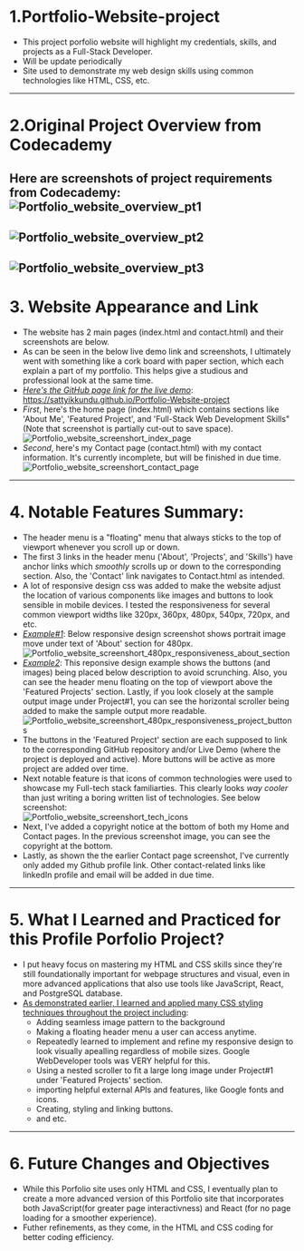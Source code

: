# 1.Portfolio-Website-project
- This project porfolio website will highlight my credentials, skills, and projects as a Full-Stack Developer. 
- Will be update periodically
- Site used to demonstrate my web design skills using common technologies like HTML, CSS, etc.
---
# 2.Original Project Overview from Codecademy
Here are screenshots of project requirements from Codecademy:
![Portfolio_website_overview_pt1](https://github.com/user-attachments/assets/16a41731-b3d4-4db0-ad3b-1a6ab00a3b73)
---
![Portfolio_website_overview_pt2](https://github.com/user-attachments/assets/ec148a51-b431-4a23-8c5e-b70a77b52c11)
---
![Portfolio_website_overview_pt3](https://github.com/user-attachments/assets/ff418796-ba43-49e9-8039-9729c2398598)
---
# 3. Website Appearance and Link
- The website has 2 main pages (index.html and contact.html) and their screenshots are below.
- As can be seen in the below live demo link and screenshots, I ultimately went with something like a cork board with paper section, which each explain a part of my portfolio. This helps give a studious and professional look at the same time. 
- <ins>_Here's the GitHub page link for the live demo_</ins>: https://sattyikkundu.github.io/Portfolio-Website-project
- _First_, here's the home page (index.html) which contains sections like 'About Me', 'Featured Project', and 'Full-Stack Web Development Skills" (Note that screenshot is partially cut-out to save space).
 ![Portfolio_website_screenshort_index_page](https://github.com/user-attachments/assets/71d76b20-c053-41bf-b654-004fad43162e)  
- _Second_, here's my Contact page (contact.html) with my contact information. It's currently incomplete, but will be finished in due time.    
![Portfolio_website_screenshort_contact_page](https://github.com/user-attachments/assets/7f74c8c1-2f3c-4a44-a138-97495bae59a4)  
---
# 4. Notable Features Summary:
- The header menu is a "floating" menu that always sticks to the top of viewport whenever you scroll up or down.
- The first 3 links in the header menu ('About', 'Projects', and 'Skills') have anchor links which *smoothly* scrolls up or down to the corresponding section. Also, the 'Contact' link navigates to Contact.html as intended. 
- A lot of responsive design css was added to make the website adjust the location of various components like images and buttons to look sensible in mobile devices. I tested the responsiveness for several common viewport widths like 320px, 360px, 480px, 540px, 720px, and etc.
- <ins>_Example#1_</ins>: Below responsive design screenshot shows portrait image move under text of 'About' section for 480px.     
![Portfolio_website_screenshort_480px_responsiveness_about_section](https://github.com/user-attachments/assets/5f5fdc73-e196-4441-a350-74df7906eaee)  
- <ins>_Example2_</ins>: This reponsive design example shows the buttons (and images) being placed below description to avoid scrunching. Also, you can see the header menu floating on the top of viewport above the 'Featured Projects' section. Lastly, if you look closely at the sample output image under Project#1, you can see the horizontal scroller being added to make the sample output more readable.     
![Portfolio_website_screenshort_480px_responsiveness_project_buttons](https://github.com/user-attachments/assets/19d3815c-144a-4eca-a17e-e53ccb301544)  
- The buttons in the 'Featured Project' section are each supposed to link to the corresponding GitHub repository and/or Live Demo (where the project is deployed and active). More buttons will be active as more project are added over time.
- Next notable feature is that icons of common technologies were used to showcase my Full-tech stack familiarties. This clearly looks *_way cooler_* than just writing a boring written list of technologies. See below screenshot:  
 ![Portfolio_website_screenshort_tech_icons](https://github.com/user-attachments/assets/7932740e-9e74-4bed-8ffd-8989fdff33c8)  
- Next, I've added a copyright notice at the bottom of both my Home and Contact pages. In the previous screenshot image, you can see the copyright at the bottom.
- Lastly, as shown the the earlier Contact page screenshot, I've currently only added my Github profile link. Other contact-related links like linkedIn profile and email will be added in due time.
---
# 5. What I Learned and Practiced for this Profile Porfolio Project?
- I put heavy focus on mastering my HTML and CSS skills since they're still foundationally important for webpage structures and visual, even in more advanced applications that also use tools like JavaScript, React, and PostgreSQL database.
- <ins>As demonstrated earlier, I learned and applied many CSS styling techniques throughout the project including</ins>:
  - Adding seamless image pattern to the background
  - Making a floating header menu a user can access anytime.
  - Repeatedly learned to implement and refine my responsive design to look visually apealling regardless of mobile sizes. Google WebDeveloper tools was VERY helpful for this. 
  - Using a nested scroller to fit a large long image under Project#1 under 'Featured Projects' section. 
  - importing helpful external APIs and features, like Google fonts and icons.
  - Creating, styling and linking buttons.
  - and etc.
---
# 6. Future Changes and Objectives
- While this Porfolio site uses only HTML and CSS, I eventually plan to create a more advanced version of this Portfolio site that incorporates both JavaScript(for greater page interactivness) and React (for no page loading for a smoother experience).
- Futher refinements, as they come, in the HTML and CSS coding for better coding efficiency.
